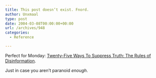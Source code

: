 ```yaml
---
title: This post doesn’t exist. Fnord.
author: Unxmaal
type: post
date: 2004-03-08T00:00:00+00:00
url: /archives/948
categories:
  - Reference

---
```

Perfect for Monday: [Twenty-Five Ways To Suppress Truth: The Rules of Disinformation][1].

Just in case you aren&#8217;t paranoid _enough_.

 [1]: http://home.datawest.net/esn-recovery/artcls/disinfo.htm